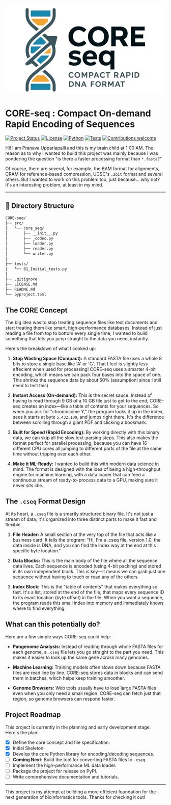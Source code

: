 <p align="center">
  <img src="assets/logo.png" alt="CORE-seq logo" width="600"/>
</p>

# CORE-seq : Compact On-demand Rapid Encoding of Sequences

[![Project Status](https://img.shields.io/badge/status-in_development-orange?style=for-the-badge)](https://github.com/pranavaupparlapalli/CORE-seq)
[![License](https://img.shields.io/badge/License-MIT-green?style=for-the-badge)](./LICENSE.md)
[![Python](https://img.shields.io/badge/Python-3.9%2B-blue?style=for-the-badge&logo=python&logoColor=white)](https://www.python.org/)
[![Tests](https://img.shields.io/badge/tests-passing-brightgreen?style=for-the-badge&logo=pytest)](./tests)
[![Contributions welcome](https://img.shields.io/badge/contributions-welcome-blueviolet?style=for-the-badge&logo=github)](https://github.com/pranavaupparlapalli/CORE-seq/issues)


Hi! I am Pranava Upparlapalli and this is my brain child at 1:00 AM. The reason as to why I wanted to build this project was mainly because I was pondering the question "is there a faster processing format than `*.fasta`?"

Of course, there are several, for example, the BAM format for alignments, CRAM for reference-based compression, UCSC's `.2bit` format and several others. But I wanted to work on this problem too, just because... why not? It's an interesting problem, at least in my mind.

---
## 📂 Directory Structure

```plaintext
CORE-seq/
├── src/
│   └── core_seq/
│       ├── __init__.py
│       ├── _codec.py
│       ├── loader.py
│       ├── reader.py
│       └── writer.py
│
├── tests/
│   └── 01_Initial_tests.py
│
├── .gitignore
├── LICENSE.md
├── README.md
└── pyproject.toml
```

## The CORE Concept

The big idea was to stop treating sequence files like text documents and start treating them like smart, high-performance databases. Instead of just reading a file from top to bottom every single time, I wanted to build something that lets you jump straight to the data you need, instantly.

Here's the breakdown of what I cooked up:

1.  **Stop Wasting Space (Compact):** A standard FASTA file uses a whole 8 bits to store a single base like 'A' or 'G'. That I feel is slightly less effecient when used for processing! CORE-seq uses a smarter 4-bit encoding, which means we can pack four bases into the space of one. This shrinks the sequence data by about 50% (assumption! since I still need to test this)

2.  **Instant Access (On-demand):** This is the secret sauce. Instead of having to read through 9 GB of a 10 GB file just to get to the end, CORE-seq creates an index—like a table of contents for your sequences. So when you ask for "chromosome Y," the program looks it up in the index, sees it starts at byte `5,432,100`, and jumps right there. It's the difference between scrolling through a giant PDF and clicking a bookmark.

3.  **Built for Speed (Rapid Encoding):** By working directly with this binary data, we can skip all the slow text-parsing steps. This also makes the format perfect for parallel processing, because you can have 16 different CPU cores all jumping to different parts of the file at the same time without tripping over each other.

4.  **Make it ML-Ready:** I wanted to build this with modern data science in mind. The format is designed with the idea of being a high-throughput engine for machine learning, with a data loader that can feed a continuous stream of ready-to-process data to a GPU, making sure it never sits idle.

## The `.cseq` Format Design

At its heart, a `.cseq` file is a smartly structured binary file. It's not just a stream of data; it's organized into three distinct parts to make it fast and flexible.

1.  **File Header:** A small section at the very top of the file that acts like a business card. It tells the program: "Hi, I'm a .cseq file, version 1.0, the data inside is DNA, and you can find the index way at the end at this specific byte location."

2.  **Data Blocks:** This is the main body of the file where all the sequence data lives. Each sequence is encoded (using 4-bit packing) and stored in its own independent block. This is key—it means we can grab just one sequence without having to touch or read any of the others.

3.  **Index Block:** This is the "table of contents" that makes everything so fast. It's a list, stored at the end of the file, that maps every sequence ID to its exact location (byte offset) in the file. When you want a sequence, the program reads this small index into memory and immediately knows where to find everything.

## What can this potentially do?

Here are a few simple ways CORE-seq could help:

* **Pangenome Analysis:** Instead of reading through whole FASTA files for each genome, a `.cseq` file lets you go straight to the part you need. This makes it easier to look up the same gene across many genomes.  

* **Machine Learning:** Training models often slows down because FASTA files are read line by line. CORE-seq stores data in blocks and can send them in batches, which helps keep training smoother.  

* **Genome Browsers:** Web tools usually have to load large FASTA files even when you only need a small region. CORE-seq can fetch just that region, so genome browsers can respond faster.  

## Project Roadmap

This project is currently in the planning and early development stage. Here's the plan:

-   [x] Define the core concept and file specification.
-   [x] Initial Skeleton
-   [x] Develop the core Python library for encoding/decoding sequences.
-   [ ] **Coming Next:** Build the tool for converting FASTA files to `.cseq`.
-   [ ] Implement the high-performance ML data loader.
-   [ ] Package the project for release on PyPI.
-   [ ] Write comprehensive documentation and tutorials.

---

This project is my attempt at building a more efficient foundation for the next generation of bioinformatics tools. Thanks for checking it out!
